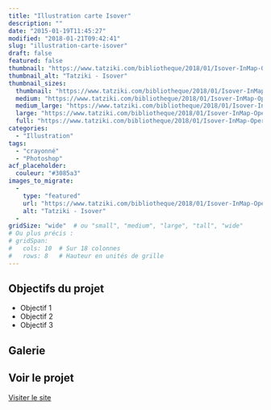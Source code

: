 ```yaml
---
title: "Illustration carte Isover"
description: ""
date: "2015-01-19T11:45:27"
modified: "2018-01-21T09:42:41"
slug: "illustration-carte-isover"
draft: false
featured: false
thumbnail: "https://www.tatziki.com/bibliotheque/2018/01/Isover-InMap-Operations-zoom.jpg"
thumbnail_alt: "Tatziki - Isover"
thumbnail_sizes:
  thumbnail: "https://www.tatziki.com/bibliotheque/2018/01/Isover-InMap-Operations-zoom-150x150.jpg"
  medium: "https://www.tatziki.com/bibliotheque/2018/01/Isover-InMap-Operations-zoom-300x219.jpg"
  medium_large: "https://www.tatziki.com/bibliotheque/2018/01/Isover-InMap-Operations-zoom-768x561.jpg"
  large: "https://www.tatziki.com/bibliotheque/2018/01/Isover-InMap-Operations-zoom-1024x748.jpg"
  full: "https://www.tatziki.com/bibliotheque/2018/01/Isover-InMap-Operations-zoom.jpg"
categories:
  - "Illustration"
tags:
  - "crayonné"
  - "Photoshop"
acf_placeholder:
  couleur: "#3085a3"
images_to_migrate:
  -
    type: "featured"
    url: "https://www.tatziki.com/bibliotheque/2018/01/Isover-InMap-Operations-zoom.jpg"
    alt: "Tatziki - Isover"
  -
gridSize: "wide"  # ou "small", "medium", "large", "tall", "wide"
# Ou plus précis :
# gridSpan:
#   cols: 10  # Sur 18 colonnes
#   rows: 8   # Hauteur en unités de grille
---
```


## Objectifs du projet

<!-- TODO: Ajouter les objectifs depuis ACF -->
- Objectif 1
- Objectif 2
- Objectif 3

## Galerie

<!-- TODO: Ajouter les images du projet -->

## Voir le projet

[Visiter le site](https://www.tatziki.com/illustration-carte-isover/)
